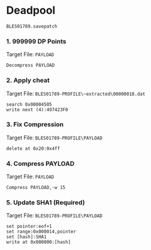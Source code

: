 # Deadpool 

`BLES01789.savepatch`

### 1.  999999 DP Points

Target File: `PAYLOAD`

```
Decompress PAYLOAD
```

### 2. Apply cheat

Target File: `BLES01789-PROFILE\~extracted\00000018.dat`

```
search 0x00004505
write next (4):497423F0
```

### 3. Fix Compression

Target File: `BLES01789-PROFILE\PAYLOAD`

```
delete at 0x20:0x4ff
```

### 4. Compress PAYLOAD

Target File: `PAYLOAD`

```
Compress PAYLOAD,-w 15
```

### 5.  Update SHA1 (Required)

Target File: `BLES01789-PROFILE\PAYLOAD`

```
set pointer:eof+1
set range:0x000014,pointer
set [hash]:SHA1
write at 0x000000:[hash]
```

